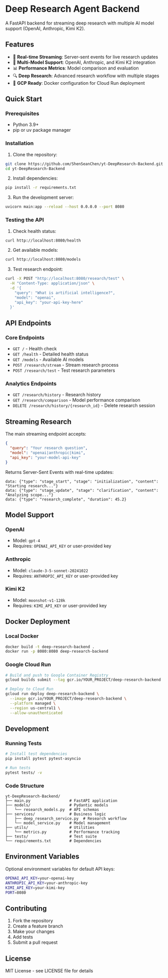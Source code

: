 # Deep Research Agent Backend

A FastAPI backend for streaming deep research with multiple AI model support (OpenAI, Anthropic, Kimi K2).

## Features

- 🔄 **Real-time Streaming**: Server-sent events for live research updates
- 🤖 **Multi-Model Support**: OpenAI, Anthropic, and Kimi K2 integration
- 📊 **Performance Metrics**: Model comparison and evaluation
- 🔍 **Deep Research**: Advanced research workflow with multiple stages
- 🚀 **GCP Ready**: Docker configuration for Cloud Run deployment

## Quick Start

### Prerequisites

- Python 3.9+
- pip or uv package manager

### Installation

1. Clone the repository:
```bash
git clone https://github.com/ShenSeanChen/yt-DeepResearch-Backend.git
cd yt-DeepResearch-Backend
```

2. Install dependencies:
```bash
pip install -r requirements.txt
```

3. Run the development server:
```bash
uvicorn main:app --reload --host 0.0.0.0 --port 8080
```

### Testing the API

1. Check health status:
```bash
curl http://localhost:8080/health
```

2. Get available models:
```bash
curl http://localhost:8080/models
```

3. Test research endpoint:
```bash
curl -X POST "http://localhost:8080/research/test" \
  -H "Content-Type: application/json" \
  -d '{
    "query": "What is artificial intelligence?",
    "model": "openai",
    "api_key": "your-api-key-here"
  }'
```

## API Endpoints

### Core Endpoints

- `GET /` - Health check
- `GET /health` - Detailed health status
- `GET /models` - Available AI models
- `POST /research/stream` - Stream research process
- `POST /research/test` - Test research parameters

### Analytics Endpoints

- `GET /research/history` - Research history
- `GET /research/comparison` - Model performance comparison
- `DELETE /research/history/{research_id}` - Delete research session

## Streaming Research

The main streaming endpoint accepts:

```json
{
  "query": "Your research question",
  "model": "openai|anthropic|kimi", 
  "api_key": "your-model-api-key"
}
```

Returns Server-Sent Events with real-time updates:

```
data: {"type": "stage_start", "stage": "initialization", "content": "Starting research..."}
data: {"type": "stage_update", "stage": "clarification", "content": "Analyzing scope..."}
data: {"type": "research_complete", "duration": 45.2}
```

## Model Support

### OpenAI
- Model: `gpt-4`
- Requires: `OPENAI_API_KEY` or user-provided key

### Anthropic  
- Model: `claude-3-5-sonnet-20241022`
- Requires: `ANTHROPIC_API_KEY` or user-provided key

### Kimi K2
- Model: `moonshot-v1-128k`
- Requires: `KIMI_API_KEY` or user-provided key

## Docker Deployment

### Local Docker

```bash
docker build -t deep-research-backend .
docker run -p 8080:8080 deep-research-backend
```

### Google Cloud Run

```bash
# Build and push to Google Container Registry
gcloud builds submit --tag gcr.io/YOUR_PROJECT/deep-research-backend

# Deploy to Cloud Run
gcloud run deploy deep-research-backend \
  --image gcr.io/YOUR_PROJECT/deep-research-backend \
  --platform managed \
  --region us-central1 \
  --allow-unauthenticated
```

## Development

### Running Tests

```bash
# Install test dependencies
pip install pytest pytest-asyncio

# Run tests
pytest tests/ -v
```

### Code Structure

```
yt-DeepResearch-Backend/
├── main.py                 # FastAPI application
├── models/                 # Pydantic models
│   └── research_models.py  # API schemas
├── services/               # Business logic
│   ├── deep_research_service.py  # Research workflow
│   └── model_service.py    # Model management
├── utils/                  # Utilities
│   └── metrics.py          # Performance tracking
├── tests/                  # Test suite
└── requirements.txt        # Dependencies
```

## Environment Variables

Optional environment variables for default API keys:

```bash
OPENAI_API_KEY=your-openai-key
ANTHROPIC_API_KEY=your-anthropic-key  
KIMI_API_KEY=your-kimi-key
PORT=8080
```

## Contributing

1. Fork the repository
2. Create a feature branch
3. Make your changes
4. Add tests
5. Submit a pull request

## License

MIT License - see LICENSE file for details
